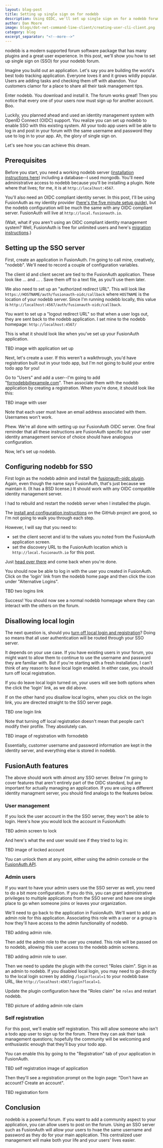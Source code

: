 ```yaml
---
layout: blog-post
title: Setting up single sign on for nodebb 
description: Using OIDC, we'll set up single sign on for a nodebb forum.
author: Dan Moore
image: blogs/dot-net-command-line-client/creating-user-cli-client.png
category: blog
excerpt_separator: "<!--more-->"
---
```


nodebb is a modern supported forum software package that has many plugins and a great user experience. In this post, we'll show you how to set up single sign on (SSO) for your nodebb forum.

<!--more-->

Imagine you build out an application. Let's say you are building the world's best todo tracking application. Everyone loves it and it grows wildly popular. Users are adding tasks and checking them off with abandon. Your customers clamor for a place to share all their task management tips. 

Enter nodebb. You download and install it. The forum works great! Then you notice that every one of your users now must sign up for another account. Boo. 

Luckily, you planned ahead and used an identity management system with OpenID Connect (OIDC) support. You realize you can set up nodebb to enable SSO with this existing system. All your todo app users will be able to log in and post in your forum with the same username and password they use to log in to your app. Ah, the glory of single sign on. 

Let's see how you can achieve this dream.

## Prerequisites

Before you start, you need a working nodebb server ([installation instructions here](https://docs.nodebb.org/installing/os/)) including a database--I used mongodb. You'll need administrative access to nodebb because you'll be installing a plugin. Note where that lives; for me, it is at `http://localhost:4567`.

You'll also need an OIDC compliant identity server. In this post, I'll be using FusionAuth as my identity provider ([here's the five minute setup guide](https://fusionauth.io/docs/v1/tech/5-minute-setup-guide)), but the nodebb configuration will be much the same with any OIDC compliant server. FusionAuth will live at `http://local.fusionauth.io`.

(Wait, what if you aren't using an OIDC compliant identity management system? Well, FusionAuth is free for unlimited users and here's [migration instructions](https://fusionauth.io/docs/v1/tech/tutorials/migrate-users).)

## Setting up the SSO server

First, create an application in FusionAuth. I'm going to call mine, creatively, "nodebb". We'll need to record a couple of configuration variables.

The client id and client secret are tied to the FusionAuth application. These look like ... and ... . Save them off to a text file, as you'll use them later.

We also need to set up an "authorized redirect URL". This will look like `https://HOSTNAME/auth/fusionauth-oidc/callback` where `HOSTNAME` is the location of your nodebb server. Since I'm running nodebb locally, this value is `http://localhost:4567/auth/fusionauth-oidc/callback`.

You want to set up a "logout redirect URL" so that when a user logs out, they are sent back to the nodebb application. I set mine to the nodebb homepage: `http://localhost:4567/`

This is what it should look like when you've set up your FusionAuth application.

TBD image with application set up

Next, let's create a user. If this weren't a walkthrough, you'd have registration built out in your todo app, but I'm not going to build your entire todo app for you!

Go to "Users" and add a user--I'm going to add "fornodebb@example.com". Then associate them with the nodebb application by creating a registration. When you're done, it should look like this:

TBD image with user

Note that each user must have an email address associated with them. Usernames won't work.

Phew. We're all done with setting up our FusionAuth OIDC server. One final reminder that all these instructions are FusionAuth specific but your user identity amanagement service of choice should have analogous configuration.

Now, let's set up nodebb. 

## Configuring nodebb for SSO

First login as the nodebb admin and install the [fusionauth-oidc plugin](https://github.com/FusionAuth/nodebb-plugin-fusionauth-oidc). Again, even though the name says FusionAuth, that's just because we maintain it. (It has a BSD license.) It should work with any OIDC compatible identity management server.

I had to rebuild and restart the nodebb server when I installed the plugin.

The [install and configuration instructions](https://github.com/FusionAuth/nodebb-plugin-fusionauth-oidc) on the GitHub project are good, so I'm not going to walk you through each step. 

However, I will say that you need to:
* set the client secret and id to the values you noted from the FusionAuth application screen.
* set the discovery URL to the FusionAuth location which is `http://local.fusionauth.io` for this post.

Just [head over there](https://github.com/FusionAuth/nodebb-plugin-fusionauth-oidc) and come back when you're done.

You should now be able to log in with the user you created in FusionAuth. Click on the 'login' link from the nodebb home page and then click the icon under "Alternative Logins".

TBD two logins link

Success! You should now see a normal nodebb homepage where they can interact with the others on the forum.

## Disallowing local login

The next question is, should you [turn off local login and registration](https://github.com/FusionAuth/nodebb-plugin-fusionauth-oidc#additional-configuration)?  Doing so means that all user authentication will be routed through your SSO server. 

It depends on your use case. If you have existing users in your forum, you might want to allow them to continue to use the username and password they are familiar with. But if you're starting with a fresh installation, I can't think of any reason to leave local login enabled. In either case, you should turn off local registration.

If you do leave local login turned on, your users will see both options when the click the 'login' link, as we did above.

If on the other hand you disallow local logins, when you click on the login link, you are directed straight to the SSO server page.

TBD one login link

Note that turning off local registration doesn't mean that people can't modify their profile. They absolutely can.

TBD image of registration with fornodebb

Essentially, customer username and password information are kept in the identity server, and everything else is stored in nodebb.

## FusionAuth features

The above should work with almost any SSO server. Below I'm going to cover features that aren't entirely part of the OIDC standard, but are important for actually managing an application. If you are using a different identity managment server, you should find analogs to the features below.

### User management

If you lock the user account in the the SSO server, they won't be able to login. Here's how you would lock the account in FusionAuth:

TBD admin screen to lock

And here's what the end user would see if they tried to log in:

TBD image of locked account

You can unlock them at any point, either using the admin console or the [FusionAuth API](https://fusionauth.io/docs/v1/tech/apis/users#reactivate-a-user).

### Admin users

If you want to have your admin users use the SSO server as well, you need to do a bit more configuration. If you do this, you can grant administrative privileges to multiple applications from the SSO server and have one single place to go when someone joins or leaves your organization.

We'll need to go back to the application in FusionAuth. We'll want to add an admin role for this application. Associating this role with a user or a group is how they'll have access to the admin functionality of nodebb.

TBD adding admin role.

Then add the admin role to the user you created. This role will be passed on to nodebb, allowing this user access to the nodebb admin screens.

TBD adding admin role to user.

Then we need to update the plugin with the correct "Roles claim". Sign in as an admin to nodebb. If you disabled local login, you may need to go directly to the local login screen by adding `/login?local=1` to your nodebb base URL, like `http://localhost:4567/login?local=1`.

Update the plugin configuration have the "Roles claim" be `roles` and restart nodebb.

TBD picture of adding admin role claim

### Self registration

For this post, we'll enable self registration. This will allow someone who isn't a todo app user to sign up for the forum. There they can ask their task management questions; hopefully the community will be welcoming and enthusiastic enough that they'll buy your todo app. 

You can enable this by going to the "Registration" tab of your application in FusionAuth. 

TBD self registration image of application

Then they'll see a registration prompt on the login page: "Don't have an account? Create an account".

TBD registration form

## Conclusion

nodebb is a powerful forum. If you want to add a community aspect to your application, you can allow users to post on the forum. Using an SSO server such as FusionAuth will allow your users to hvae the same username and password as they do for your main application. This centralized user management will make both your life and your users' lives easier.

